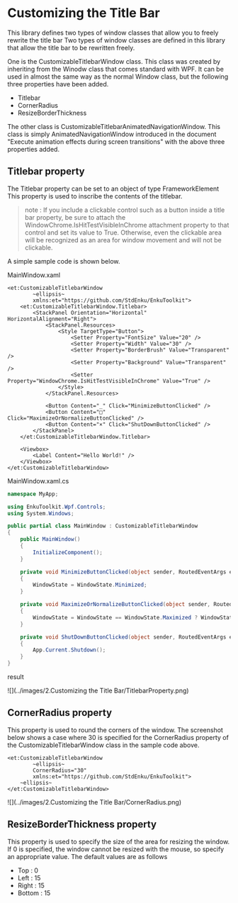 # Customizing the Title Bar

This library defines two types of window classes that allow you to freely rewrite the title bar
Two types of window classes are defined in this library that allow the title bar to be rewritten freely.

One is the CustomizableTitlebarWindow class.
This class was created by inheriting from the Winodw class that comes standard with WPF.
It can be used in almost the same way as the normal Window class, but the following three properties have been added.

- Titlebar
- CornerRadius
- ResizeBorderThickness

The other class is CustomizableTitlebarAnimatedNavigationWindow.
This class is simply AnimatedNavigationWindow introduced in the document "Execute animation effects during screen transitions" with the above three properties added.

## Titlebar property

The Titlebar property can be set to an object of type FrameworkElement
This property is used to inscribe the contents of the titlebar.

> note : If you include a clickable control such as a button inside a title bar property, be sure to attach the WindowChrome.IsHitTestVisibleInChrome attachment property to that control and set its value to True. Otherwise, even the clickable area will be recognized as an area for window movement and will not be clickable.

A simple sample code is shown below.

MainWindow.xaml

```xaml
<et:CustomizableTitlebarWindow
        ~ellipsis~
        xmlns:et="https://github.com/StdEnku/EnkuToolkit">
    <et:CustomizableTitlebarWindow.Titlebar>
        <StackPanel Orientation="Horizontal" HorizontalAlignment="Right">
            <StackPanel.Resources>
                <Style TargetType="Button">
                    <Setter Property="FontSize" Value="20" />
                    <Setter Property="Width" Value="30" />
                    <Setter Property="BorderBrush" Value="Transparent" />
                    <Setter Property="Background" Value="Transparent" />
                    <Setter Property="WindowChrome.IsHitTestVisibleInChrome" Value="True" />
                </Style>
            </StackPanel.Resources>
            
            <Button Content="_" Click="MinimizeButtonClicked" />
            <Button Content="□" Click="MaximizeOrNormalizeButtonClicked" />
            <Button Content="×" Click="ShutDownButtonClicked" />
        </StackPanel>
    </et:CustomizableTitlebarWindow.Titlebar>

    <Viewbox>
        <Label Content="Hello World!" />
    </Viewbox>
</et:CustomizableTitlebarWindow>
```



MainWindow.xaml.cs

```c#
namespace MyApp;

using EnkuToolkit.Wpf.Controls;
using System.Windows;

public partial class MainWindow : CustomizableTitlebarWindow
{
    public MainWindow()
    {
        InitializeComponent();
    }

    private void MinimizeButtonClicked(object sender, RoutedEventArgs e)
    {
        WindowState = WindowState.Minimized;
    }

    private void MaximizeOrNormalizeButtonClicked(object sender, RoutedEventArgs e)
    {
        WindowState = WindowState == WindowState.Maximized ? WindowState.Normal : WindowState.Maximized;
    }

    private void ShutDownButtonClicked(object sender, RoutedEventArgs e)
    {
        App.Current.Shutdown();
    }
}
```



result

![](../images/2.Customizing the Title Bar/TitlebarProperty.png)

## CornerRadius property

This property is used to round the corners of the window.
The screenshot below shows a case where 30 is specified for the CornerRadius property of the CustomizableTitlebarWindow class in the sample code above.

```xaml
<et:CustomizableTitlebarWindow
        ~ellipsis~
        CornerRadius="30"
        xmlns:et="https://github.com/StdEnku/EnkuToolkit">
    ~ellipsis~
</et:CustomizableTitlebarWindow>
```

![](../images/2.Customizing the Title Bar/CornerRadius.png)

## ResizeBorderThickness property

This property is used to specify the size of the area for resizing the window.
If 0 is specified, the window cannot be resized with the mouse, so specify an appropriate value.
The default values are as follows

- Top : 0
- Left : 15
- Right : 15
- Bottom : 15
